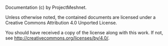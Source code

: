 Documentation (c) by ProjectMeshnet.

Unless otherwise noted, the contained documents are licensed under a
Creative Commons Attribution 4.0 Unported License.

You should have received a copy of the license along with this
work.  If not, see <http://creativecommons.org/licenses/by/4.0/>.
